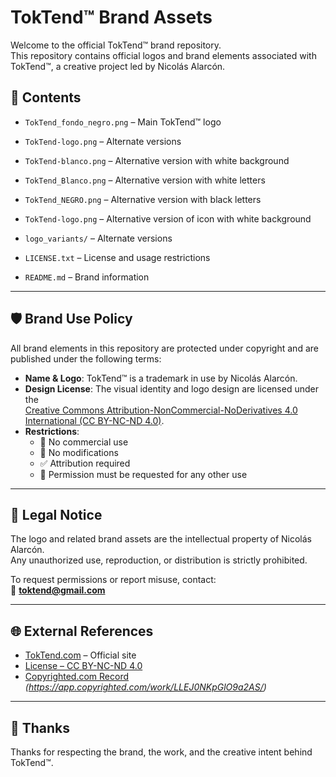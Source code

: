 # TokTend™ Brand Assets

Welcome to the official TokTend™ brand repository.  
This repository contains official logos and brand elements associated with TokTend™, a creative project led by Nicolás Alarcón.

## 📁 Contents

- `TokTend_fondo_negro.png` – Main TokTend™ logo  
- `TokTend-logo.png` – Alternate versions 
- `TokTend-blanco.png` – Alternative version with white background
- `TokTend_Blanco.png` – Alternative version with white letters
- `TokTend_NEGRO.png` – Alternative version with black letters
- `TokTend-logo.png` – Alternative version of icon with white background
- `logo_variants/` – Alternate versions

- `LICENSE.txt` – License and usage restrictions  
- `README.md` – Brand information

---

## 🛡️ Brand Use Policy

All brand elements in this repository are protected under copyright and are published under the following terms:

- **Name & Logo**: TokTend™ is a trademark in use by Nicolás Alarcón.  
- **Design License**: The visual identity and logo design are licensed under the  
  [Creative Commons Attribution-NonCommercial-NoDerivatives 4.0 International (CC BY-NC-ND 4.0)](https://creativecommons.org/licenses/by-nc-nd/4.0/).  
- **Restrictions**:  
  - 🚫 No commercial use  
  - 🚫 No modifications  
  - ✅ Attribution required  
  - 📧 Permission must be requested for any other use

---

## 🧾 Legal Notice

The logo and related brand assets are the intellectual property of Nicolás Alarcón.  
Any unauthorized use, reproduction, or distribution is strictly prohibited.

To request permissions or report misuse, contact:  
📩 **toktend@gmail.com**

---

## 🌐 External References

- [TokTend.com](https://toktend.com) – Official site  
- [License – CC BY-NC-ND 4.0](https://creativecommons.org/licenses/by-nc-nd/4.0/)  
- [Copyrighted.com Record](https://copyrighted.com/) *(https://app.copyrighted.com/work/LLEJ0NKpGlO9a2AS/)*

---

## 🙌 Thanks

Thanks for respecting the brand, the work, and the creative intent behind TokTend™.

